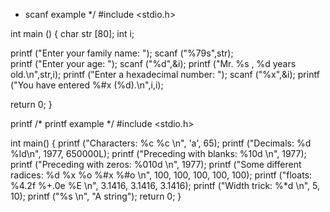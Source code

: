 * scanf example */
#include <stdio.h>

int main ()
{
  char str [80];
  int i;

  printf ("Enter your family name: ");
  scanf ("%79s",str);  
  printf ("Enter your age: ");
  scanf ("%d",&i);
  printf ("Mr. %s , %d years old.\n",str,i);
  printf ("Enter a hexadecimal number: ");
  scanf ("%x",&i);
  printf ("You have entered %#x (%d).\n",i,i);
  
  return 0;
}

printf
/* printf example */
#include <stdio.h>

int main()
{
   printf ("Characters: %c %c \n", 'a', 65);
   printf ("Decimals: %d %ld\n", 1977, 650000L);
   printf ("Preceding with blanks: %10d \n", 1977);
   printf ("Preceding with zeros: %010d \n", 1977);
   printf ("Some different radices: %d %x %o %#x %#o \n", 100, 100, 100, 100, 100);
   printf ("floats: %4.2f %+.0e %E \n", 3.1416, 3.1416, 3.1416);
   printf ("Width trick: %*d \n", 5, 10);
   printf ("%s \n", "A string");
   return 0;
}
